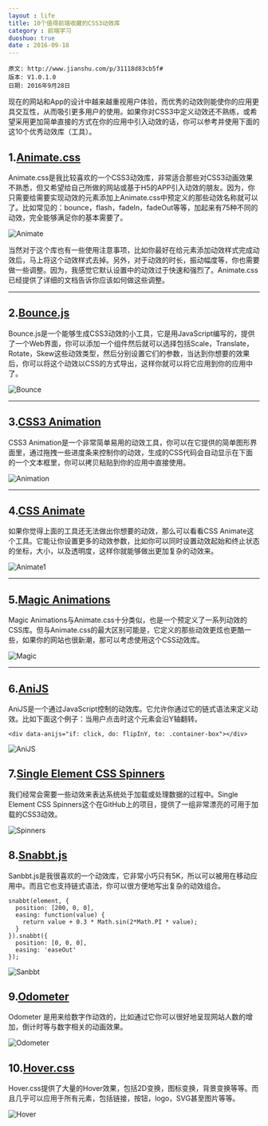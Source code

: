 ```yaml
---
layout : life
title: 10个值得前端收藏的CSS3动效库
category : 前端学习
duoshuo: true
date : 2016-09-18
---
```


	原文: http://www.jianshu.com/p/31118d83cb5f#
	版本: V1.0.1.0
	日期: 2016年9月28日

<!-- more -->

现在的网站和App的设计中越来越重视用户体验，而优秀的动效则能使你的应用更具交互性，从而吸引更多用户的使用。如果你对CSS3中定义动效还不熟练，或希望采用更加简单直接的方式在你的应用中引入动效的话，你可以参考并使用下面的这10个优秀动效库（工具）。

## 1.[Animate.css](https://daneden.github.io/animate.css/)

Animate.css是我比较喜欢的一个CSS3动效库，非常适合那些对CSS3动画效果不熟悉，但又希望给自己所做的网站或基于H5的APP引入动效的朋友。因为，你只需要给需要实现动效的元素添加上Animate.css中预定义的那些动效名称就可以了。比如常见的：bounce，flash，fadeIn，fadeOut等等，加起来有75种不同的动效，完全能够满足你的基本需要了。

![Animate](/res/img/blog/前端学习/Animate.png)

当然对于这个库也有一些使用注意事项，比如你最好在给元素添加动效样式完成动效后，马上将这个动效样式去掉。另外，对于动效的时长，振动幅度等，你也需要做一些调整。因为，我感觉它默认设置中的动效过于快速和强烈了。Animate.css已经提供了详细的文档告诉你应该如何做这些调整。

<hr/>


## 2.[Bounce.js](http://bouncejs.com/)

Bounce.js是一个能够生成CSS3动效的小工具，它是用JavaScript编写的，提供了一个Web界面，你可以添加一个组件然后就可以选择包括Scale，Translate，Rotate，Skew这些动效类型，然后分别设置它们的参数，当达到你想要的效果后，你可以将这个动效以CSS的方式导出，这样你就可以将它应用到你的应用中了。

![Bounce](/res/img/blog/前端学习/Bounce.png)

<hr/>

## 3.[CSS3 Animation](http://css3gen.com/css3-animation/)

CSS3 Animation是一个非常简单易用的动效工具，你可以在它提供的简单图形界面里，通过拖拽一些进度条来控制你的动效，生成的CSS代码会自动显示在下面的一个文本框里，你可以拷贝粘贴到你的应用中直接使用。

![Animation](/res/img/blog/前端学习/Animation.png)

<hr/>

## 4.[CSS Animate](http://cssanimate.com/)

如果你觉得上面的工具还无法做出你想要的动效，那么可以看看CSS Animate这个工具。它能让你设置更多的动效参数，比如你可以同时设置动效起始和终止状态的坐标，大小，以及透明度，这样你就能够做出更加复杂的动效来。

![Animate1](/res/img/blog/前端学习/Animate1.png)

<hr/>

## 5.[Magic Animations](https://www.minimamente.com/example/magic_animations/)

Magic Animations与Animate.css十分类似，也是一个预定义了一系列动效的CSS库。但与Animate.css的最大区别可能是，它定义的那些动效更炫也更酷一些，如果你的网站也很新潮，那可以考虑使用这个CSS动效库。

![Magic](/res/img/blog/前端学习/Magic.png)

<hr/>

## 6.[AniJS](http://anijs.github.io/)

AniJS是一个通过JavaScript控制的动效库。它允许你通过它的链式语法来定义动效。比如下面这个例子：当用户点击时这个元素会沿Y轴翻转。

```
<div data-anijs="if: click, do: flipInY, to: .container-box"></div>
```

![AniJS](/res/img/blog/前端学习/AniJS.png)

## 7.[Single Element CSS Spinners](http://projects.lukehaas.me/css-loaders/)

我们经常会需要一些动效来表达系统处于加载或处理数据的过程中。Single Element CSS Spinners这个在GitHub上的项目，提供了一组非常漂亮的可用于加载的CSS3动效。

![Spinners](/res/img/blog/前端学习/Spinners.png)

## 8.[Snabbt.js](http://daniel-lundin.github.io/snabbt.js/)

Sanbbt.js是我很喜欢的一个动效库，它非常小巧只有5K，所以可以被用在移动应用中。而且它也支持链式语法，你可以很方便地写出复杂的动效组合。

```
snabbt(element, {
  position: [200, 0, 0],
  easing: function(value) {
    return value + 0.3 * Math.sin(2*Math.PI * value);
  }
}).snabbt({
  position: [0, 0, 0],
  easing: 'easeOut'
});
```

![Sanbbt](/res/img/blog/前端学习/Sanbbt.png)

## 9.[Odometer](http://github.hubspot.com/odometer/docs/welcome/)

Odometer 是用来给数字作动效的，比如通过它你可以很好地呈现网站人数的增加，倒计时等与数字相关的动画效果。

![Odometer](/res/img/blog/前端学习/Odometer.png)

## 10.[Hover.css](http://ianlunn.github.io/Hover/)

Hover.css提供了大量的Hover效果，包括2D变换，图标变换，背景变换等等。而且几乎可以应用于所有元素，包括链接，按钮，logo，SVG甚至图片等等。

![Hover](/res/img/blog/前端学习/Hover.png)











